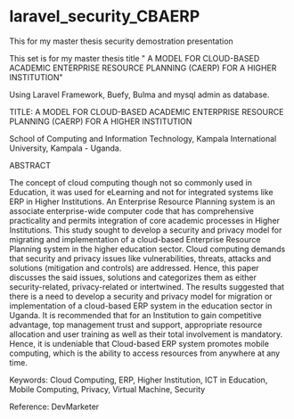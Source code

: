 # laravel_security_CBAERP
This for my master thesis security demostration presentation 

This set is for my master thesis title " A MODEL FOR CLOUD-BASED ACADEMIC ENTERPRISE RESOURCE PLANNING (CAERP) FOR A HIGHER INSTITUTION"

Using Laravel Framework, Buefy, Bulma and mysql admin as database.

TITLE:  A MODEL FOR CLOUD-BASED ACADEMIC ENTERPRISE RESOURCE PLANNING (CAERP) FOR A HIGHER INSTITUTION

School of Computing and Information Technology, Kampala International University, Kampala - Uganda.

ABSTRACT

The concept of cloud computing though not so commonly used in Education, it was used for eLearning and not for integrated systems like ERP in Higher Institutions. An Enterprise Resource Planning system is an associate enterprise-wide computer code that has comprehensive practicality and permits integration of core academic processes in Higher Institutions. This study sought to develop a security and privacy model for migrating and implementation of a cloud-based Enterprise Resource Planning system in the higher education sector. Cloud computing demands that security and privacy issues like vulnerabilities, threats, attacks and solutions (mitigation and controls) are addressed. Hence, this paper discusses the said issues, solutions and categorizes them as either security-related, privacy-related or intertwined. The results suggested that there is a need to develop a security and privacy model for migration or implementation of a cloud-based ERP system in the education sector in Uganda. It is recommended that for an Institution to gain competitive advantage, top management trust and support, appropriate resource allocation and user training as well as their total involvement is mandatory. Hence, it is undeniable that Cloud-based ERP system promotes mobile computing, which is the ability to access resources from anywhere at any time.

Keywords: Cloud Computing, ERP, Higher Institution, ICT in Education, Mobile Computing, Privacy, Virtual Machine, Security


Reference: DevMarketer
